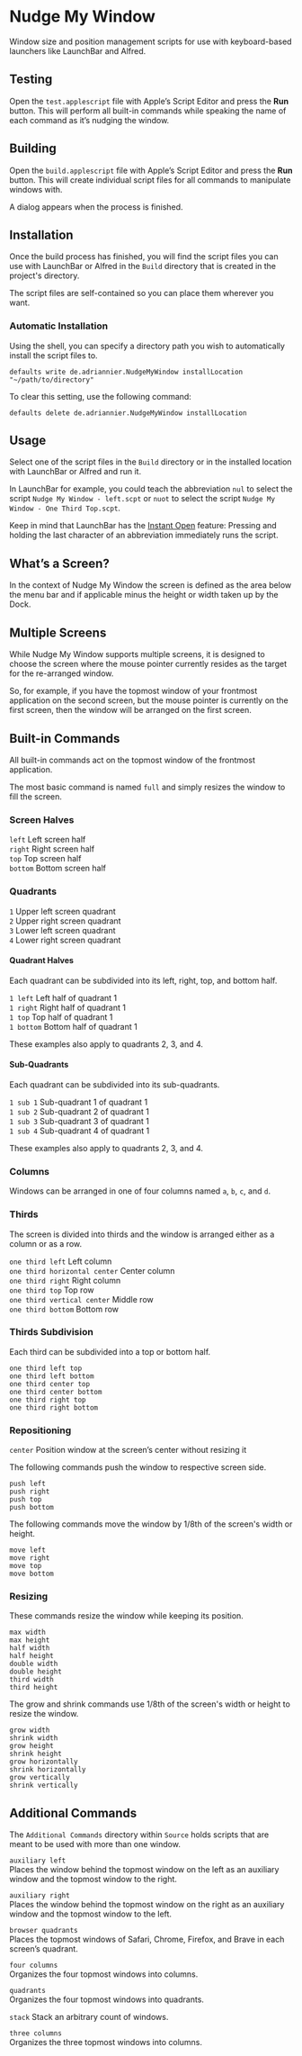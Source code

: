 # Nudge My Window

Window size and position management scripts for use with keyboard-based launchers like LaunchBar and Alfred.

## Testing

Open the `test.applescript` file with Apple’s Script Editor and press the **Run** button. This will perform all built-in commands while speaking the name of each command as it’s nudging the window.

## Building

Open the `build.applescript` file with Apple’s Script Editor and press the **Run** button. This will create individual script files for all commands to manipulate windows with.

A dialog appears when the process is finished.

## Installation

Once the build process has finished, you will find the script files you can use with LaunchBar or Alfred in the `Build` directory that is created in the project's directory.

The script files are self-contained so you can place them wherever you want.

### Automatic Installation

Using the shell, you can specify a directory path you wish to automatically install the script files to.

```
defaults write de.adriannier.NudgeMyWindow installLocation "~/path/to/directory"
```

To clear this setting, use the following command:

```
defaults delete de.adriannier.NudgeMyWindow installLocation
```

## Usage

Select one of the script files in the `Build` directory or in the installed location with LaunchBar or Alfred and run it.

In LaunchBar for example, you could teach the abbreviation `nul` to select the script `Nudge My Window - left.scpt` or `nuot` to select the script `Nudge My Window - One Third Top.scpt`.

Keep in mind that LaunchBar has the [Instant Open](https://www.obdev.at/resources/launchbar/help/InstantOpen.html) feature: Pressing and holding the last character of an abbreviation immediately runs the script.

## What’s a Screen?

In the context of Nudge My Window the screen is defined as the area below the menu bar and if applicable minus the height or width taken up by the Dock.

## Multiple Screens

While Nudge My Window supports multiple screens, it is designed to choose the screen where the mouse pointer currently resides as the target for the re-arranged window.

So, for example, if you have the topmost window of your frontmost application on the second screen, but the mouse pointer is currently on the first screen, then the window will be arranged on the first screen.

## Built-in Commands

All built-in commands act on the topmost window of the frontmost application.

The most basic command is named `full` and simply resizes the window to fill the screen.

### Screen Halves

`left` Left screen half  
`right` Right screen half  
`top` Top screen half  
`bottom` Bottom screen half

### Quadrants

`1` Upper left screen quadrant  
`2` Upper right screen quadrant  
`3` Lower left screen quadrant  
`4` Lower right screen quadrant

#### Quadrant Halves

Each quadrant can be subdivided into its left, right, top, and bottom half.

`1 left` Left half of quadrant 1  
`1 right` Right half of quadrant 1  
`1 top` Top half of quadrant 1  
`1 bottom` Bottom half of quadrant 1

These examples also apply to quadrants 2, 3, and 4.

#### Sub-Quadrants

Each quadrant can be subdivided into its sub-quadrants.

`1 sub 1` Sub-quadrant 1 of quadrant 1  
`1 sub 2` Sub-quadrant 2 of quadrant 1  
`1 sub 3` Sub-quadrant 3 of quadrant 1  
`1 sub 4` Sub-quadrant 4 of quadrant 1

These examples also apply to quadrants 2, 3, and 4.

### Columns

Windows can be arranged in one of four columns named `a`, `b`, `c`, and `d`.

### Thirds

The screen is divided into thirds and the window is arranged either as a column or as a row.

`one third left` Left column  
`one third horizontal center` Center column  
`one third right` Right column  
`one third top` Top row  
`one third vertical center` Middle row  
`one third bottom` Bottom row

### Thirds Subdivision

Each third can be subdivided into a top or bottom half.

`one third left top`  
`one third left bottom`  
`one third center top`  
`one third center bottom`  
`one third right top`  
`one third right bottom`  

### Repositioning

`center` Position window at the screen’s center without resizing it  

The following commands push the window to respective screen side.

`push left`  
`push right`  
`push top`  
`push bottom`  

The following commands move the window by 1/8th of the screen's width or height.

`move left`  
`move right`  
`move top`  
`move bottom`  

### Resizing

These commands resize the window while keeping its position.

`max width`  
`max height`  
`half width`  
`half height`  
`double width`  
`double height`  
`third width`  
`third height`  

The grow and shrink commands use 1/8th of the screen's width or height to resize the window.

`grow width`  
`shrink width`  
`grow height`  
`shrink height`  
`grow horizontally`  
`shrink horizontally`  
`grow vertically`  
`shrink vertically`  

## Additional Commands

The `Additional Commands` directory within `Source` holds scripts that are meant to be used with more than one window.

`auxiliary left`  
Places the window behind the topmost window on the left as an auxiliary window and the topmost window to the right.

`auxiliary right`  
Places the window behind the topmost window on the right as an auxiliary window and the topmost window to the left.

`browser quadrants`  
Places the topmost windows of Safari, Chrome, Firefox, and Brave in each screen’s quadrant.

`four columns`  
Organizes the four topmost windows into columns.

`quadrants`  
Organizes the four topmost windows into quadrants.

`stack`
Stack an arbitrary count of windows.

`three columns`  
Organizes the three topmost windows into columns.
